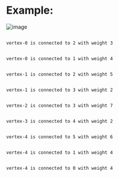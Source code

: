 # Example:
![image](https://user-images.githubusercontent.com/63556870/104120371-fe08cf00-533e-11eb-8a13-e517ac88b366.png)


                                                                                                                            vertex-0 is connected to 2 with weight 3

                                                                                                                            vertex-0 is connected to 1 with weight 4

                                                                                                                            vertex-1 is connected to 2 with weight 5

                                                                                                                            vertex-1 is connected to 3 with weight 2

                                                                                                                            vertex-2 is connected to 3 with weight 7

                                                                                                                            vertex-3 is connected to 4 with weight 2

                                                                                                                            vertex-4 is connected to 5 with weight 6

                                                                                                                            vertex-4 is connected to 1 with weight 4

                                                                                                                            vertex-4 is connected to 0 with weight 4
